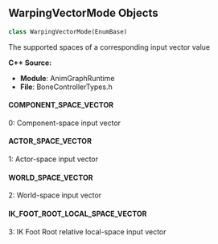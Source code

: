 ## WarpingVectorMode Objects

```python
class WarpingVectorMode(EnumBase)
```

The supported spaces of a corresponding input vector value

**C++ Source:**

- **Module**: AnimGraphRuntime
- **File**: BoneControllerTypes.h

<a id="unreal.WarpingVectorMode.COMPONENT_SPACE_VECTOR"></a>

#### COMPONENT_SPACE_VECTOR

0: Component-space input vector

<a id="unreal.WarpingVectorMode.ACTOR_SPACE_VECTOR"></a>

#### ACTOR_SPACE_VECTOR

1: Actor-space input vector

<a id="unreal.WarpingVectorMode.WORLD_SPACE_VECTOR"></a>

#### WORLD_SPACE_VECTOR

2: World-space input vector

<a id="unreal.WarpingVectorMode.IK_FOOT_ROOT_LOCAL_SPACE_VECTOR"></a>

#### IK_FOOT_ROOT_LOCAL_SPACE_VECTOR

3: IK Foot Root relative local-space input vector

<a id="unreal.MovieScene3DPathSection_Axis"></a>